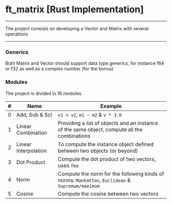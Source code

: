 # ft_matrix [Rust Implementation]

***

The project consists on developing a Vector and Matrix with several operations

***

### Generics

Both Matrix and Vector should support data type generics, for instance f64 or f32 as well as a complex number (for the bonus)

### Modules

The project is divided in 16 modules.

| # | Name | Example |
| - | ---- | ------- |
| 0 | Add, Sub & Scl | `v1 + v2`, `m1 - m2` & `v * 3.0` |
| 1 | Linear Combination | Providing a list of objects and an instance of the same object, compute all the combinations |
| 2 | Linear Interpolation | To compute the instance object defined between two objects (or beyond) |
| 3 | Dot Product | Compute the dot product of two vectors, uses `fma` |
| 4 | Norm | Compute the norm for the following kinds of norms: `Manhattan`, `Euclidean` & `Supremum/maximum` |
| 5 | Cosine | Compute the cosine between two vectors |
